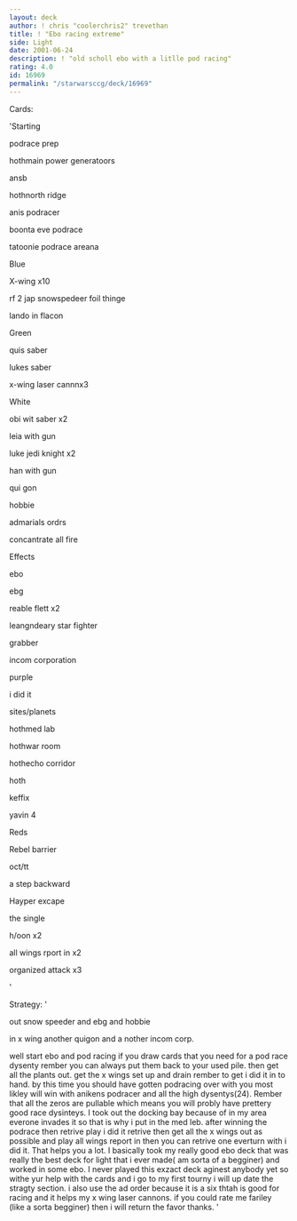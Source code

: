 ```yaml
---
layout: deck
author: ! chris "coolerchris2" trevethan
title: ! "Ebo racing extreme"
side: Light
date: 2001-06-24
description: ! "old scholl ebo with a litlle pod racing"
rating: 4.0
id: 16969
permalink: "/starwarsccg/deck/16969"
---
```

Cards: 

'Starting

podrace prep

hothmain power generatoors

ansb

hothnorth ridge

anis podracer

boonta eve podrace

tatoonie podrace areana


Blue

X-wing x10

rf 2 jap snowspedeer foil thinge

lando in flacon


Green

quis saber

lukes saber

x-wing laser cannnx3


White

obi wit saber x2

leia with gun

luke jedi knight x2

han with gun

qui gon

hobbie


admarials ordrs

concantrate all fire


Effects

ebo

ebg

reable flett x2

leangndeary star fighter

grabber

incom corporation


purple

i did it


sites/planets

hothmed lab

hothwar room

hothecho corridor

hoth

keffix 

yavin 4


Reds

Rebel barrier

oct/tt

a step backward

Hayper excape

the single

h/oon x2

all wings rport in x2

organized attack x3



'

Strategy: '

out snow speeder and ebg and hobbie

in x wing another quigon and a nother incom corp.


well start  ebo and pod racing if you draw cards that you need for a pod race dysenty rember you can always put them back to your used pile. then get all the plants out. get the x wings set up and drain rember to get i did it in to hand. by this time you should have gotten podracing over with you most likley will win with anikens podracer and all the high dysentys(24). Rember that all the zeros are pullable which means you will probly have prettery good race dysinteys. I took out the docking bay because of in my area everone invades it so that is why i put in the med leb. after winning the podrace then retrive play i did it retrive then get all the x wings out as possible and play all wings report in then you can retrive one everturn with i did it. That helps you a lot. I basically took my really good ebo deck that was really the best deck for light that i ever made( am sorta of a begginer) and worked in some ebo. I never played this exzact deck aginest anybody yet so withe yur help with the cards and i go to my first tourny i will up date the stragty section. i also use the ad order because it is a six thtah is  good for racing and it helps my x wing laser cannons. if you could rate me fariley (like a sorta begginer) then i will return the favor thanks.  '
